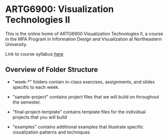 # ARTG6900: Visualization Technologies II

This is the online home of ARTG6900 Visualization Technologies II, a course in the MFA Program in Information Design and Visualization at Northeastern University.

Link to course syllabus [here](https://docs.google.com/document/d/1q_Hbqu5kazTWeQPj1bhy3aGAAjSedIsjXo5gOnB9nvc)

## Overview of Folder Structure

- "week-\*" folders contain in-class exercises, assignments, and slides specific to each week.

- "sample-project" contains project files that we will build on throughout the semester.

- "final-project-template" contains template files for the individual projects that you will build

- "examples" contains additional examples that illustrate specific visualization patterns and techniques